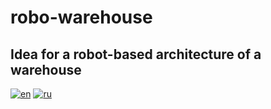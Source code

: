 # robo-warehouse
## Idea for a robot-based architecture of a warehouse

[![en](https://img.shields.io/badge/lang-en-red.svg)](https://github.com/ebolblga/robo-warehouse/blob/master/README.md)
[![ru](https://img.shields.io/badge/lang-ru-green.svg)](https://github.com/ebolblga/robo-warehouse/blob/master/README.ru.md)
